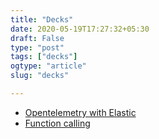 ```yaml
---
title: "Decks"
date: 2020-05-19T17:27:32+05:30
draft: False
type: "post"
tags: ["decks"]
ogtype: "article"
slug: "decks"

---
```


* [Opentelemetry with Elastic](/decks/otel.pdf)
* [Function calling](/decks/function_calling.pdf)
